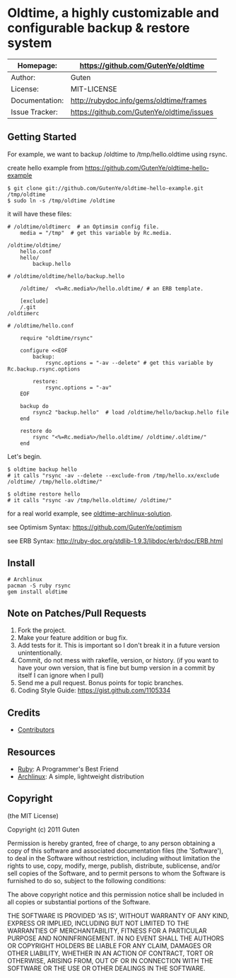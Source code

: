 Oldtime, a highly customizable and configurable backup & restore system
=================================================================

| Homepage:      |  https://github.com/GutenYe/oldtime       |
|----------------|-------------------------------------------|
| Author:	       | Guten                                     |
| License:       | MIT-LICENSE                               |
| Documentation: | http://rubydoc.info/gems/oldtime/frames   |
| Issue Tracker: | https://github.com/GutenYe/oldtime/issues |


Getting Started
--------------

For example, we want to backup /oldtime to /tmp/hello.oldtime using rsync.

create hello example from https://github.com/GutenYe/oldtime-hello-example

	$ git clone git://github.com/GutenYe/oldtime-hello-example.git  /tmp/oldtime
	$ sudo ln -s /tmp/oldtime /oldtime

it will have these files:

	# /oldtime/oldtimerc  # an Optimsim config file.
		media = "/tmp"  # get this variable by Rc.media. 

	/oldtime/oldtime/
		hello.conf
		hello/
			backup.hello

	# /oldtime/oldtime/hello/backup.hello

		/oldtime/  <%=Rc.media%>/hello.oldtime/ # an ERB template.

		[exclude]
		/.git
    /oldtimerc

	# /oldtime/hello.conf

		require "oldtime/rsync"
		
		configure <<EOF
			backup:
				rsync.options = "-av --delete" # get this variable by Rc.backup.rsync.options
			
			restore:
				rsync.options = "-av"
		EOF

		backup do
			rsync2 "backup.hello"  # load /oldtime/hello/backup.hello file
		end

		restore do
			rsync "<%=Rc.media%>/hello.oldtime/ /oldtime/.oldtime/"
		end

Let's begin.

	$ oldtime backup hello
	# it calls "rsync -av --delete --exclude-from /tmp/hello.xx/exclude /oldtime/ /tmp/hello.oldtime/"

	$ oldtime restore hello
	# it calls "rsync -av /tmp/hello.oldtime/ /oldtime/"

for a real world example, see [oldtime-archlinux-solution](https://github.com/GutenYe/oldtime-archlinux-solution).

see Optimism Syntax: https://github.com/GutenYe/optimism

see ERB Syntax: http://ruby-doc.org/stdlib-1.9.3/libdoc/erb/rdoc/ERB.html

Install
-------

	# Archlinux
	pacman -S ruby rsync
	gem install oldtime

Note on Patches/Pull Requests
-----------------------------

1. Fork the project.
2. Make your feature addition or bug fix.
3. Add tests for it. This is important so I don't break it in a future version unintentionally.
4. Commit, do not mess with rakefile, version, or history. (if you want to have your own version, that is fine but bump version in a commit by itself I can ignore when I pull)
5. Send me a pull request. Bonus points for topic branches.
6. Coding Style Guide: https://gist.github.com/1105334

Credits
--------

* [Contributors](https://github.com/GutenYe/oldtime/contributors)

Resources
---------

* [Ruby](http://www.ruby-lang.org/en): A Programmer's Best Friend
* [Archlinux](http://www.archlinux.org): A simple, lightweight distribution

Copyright
---------

(the MIT License)

Copyright (c) 2011 Guten

Permission is hereby granted, free of charge, to any person obtaining a copy of this software and associated documentation files (the 'Software'), to deal in the Software without restriction, including without limitation the rights to use, copy, modify, merge, publish, distribute, sublicense, and/or sell copies of the Software, and to permit persons to whom the Software is furnished to do so, subject to the following conditions:

The above copyright notice and this permission notice shall be included in all copies or substantial portions of the Software.

THE SOFTWARE IS PROVIDED 'AS IS', WITHOUT WARRANTY OF ANY KIND, EXPRESS OR IMPLIED, INCLUDING BUT NOT LIMITED TO THE WARRANTIES OF MERCHANTABILITY, FITNESS FOR A PARTICULAR PURPOSE AND NONINFRINGEMENT.  IN NO EVENT SHALL THE AUTHORS OR COPYRIGHT HOLDERS BE LIABLE FOR ANY CLAIM, DAMAGES OR OTHER LIABILITY, WHETHER IN AN ACTION OF CONTRACT, TORT OR OTHERWISE, ARISING FROM, OUT OF OR IN CONNECTION WITH THE SOFTWARE OR THE USE OR OTHER DEALINGS IN THE SOFTWARE.
